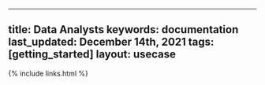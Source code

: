
  ---
  title: Data Analysts
  keywords: documentation
  last_updated: December 14th, 2021
  tags: [getting_started]
  layout: usecase
  ---

  {% include links.html %}

  
